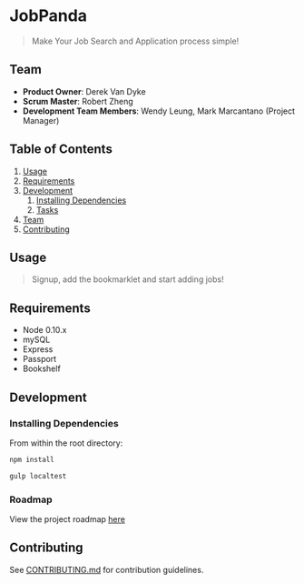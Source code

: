 # JobPanda

> Make Your Job Search and Application process simple!

## Team

  - __Product Owner__: Derek Van Dyke
  - __Scrum Master__: Robert Zheng
  - __Development Team Members__: Wendy Leung, Mark Marcantano (Project Manager)

## Table of Contents

1. [Usage](#Usage)
1. [Requirements](#requirements)
1. [Development](#development)
    1. [Installing Dependencies](#installing-dependencies)
    1. [Tasks](#tasks)
1. [Team](#team)
1. [Contributing](#contributing)

## Usage

> Signup, add the bookmarklet and start adding jobs!

## Requirements

- Node 0.10.x
- mySQL
- Express
- Passport
- Bookshelf

## Development

### Installing Dependencies

From within the root directory:

```sh
npm install

gulp localtest
```

### Roadmap

View the project roadmap [here](https://docs.google.com/document/d/17RNAq88-6wvSno4OexgHLYg_NcPczV-i6D0TgtFtbzw/edit?usp=sharing)


## Contributing

See [CONTRIBUTING.md](CONTRIBUTING.md) for contribution guidelines.
